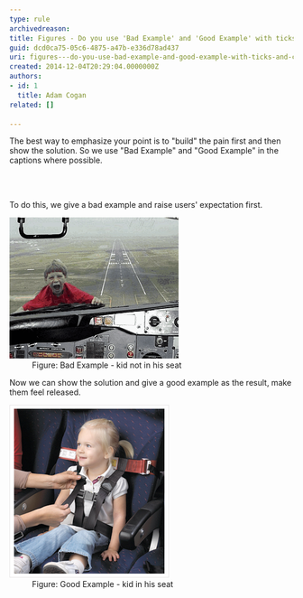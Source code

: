 ```yaml
---
type: rule
archivedreason: 
title: Figures - Do you use 'Bad Example' and 'Good Example' with ticks and crosses in captions?
guid: dcd0ca75-05c6-4875-a47b-e336d78ad437
uri: figures---do-you-use-bad-example-and-good-example-with-ticks-and-crosses-in-captions
created: 2014-12-04T20:29:04.0000000Z
authors:
- id: 1
  title: Adam Cogan
related: []

---
```



<p>The best way to emphasize your point is to "build" the pain first and then show the solution. So we use "Bad Example" and "Good Example" in the captions where possible.</p>
<br><excerpt class='endintro'></excerpt><br>
<p>To do this, we give a bad example and raise users' expectation first.</p><dl class="badImage"><dt><img alt="bad example" src="ImageBadExample.gif" /></dt><dd>Figure: Bad Example - kid not in his seat</dd></dl><p>Now we can show the solution and give a good example as the result, make them feel released.</p><dl class="goodImage"><dt><img alt="good example" src="kid-in-airplane-seat.jpg" /></dt><dd>Figure: Good Example - kid in his seat</dd></dl>


